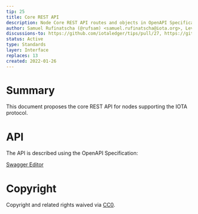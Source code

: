 ```yaml
---
tip: 25
title: Core REST API
description: Node Core REST API routes and objects in OpenAPI Specification
author: Samuel Rufinatscha (@rufsam) <samuel.rufinatscha@iota.org>, Levente Pap (@lzpap) <levente.pap@iota.org>
discussions-to: https://github.com/iotaledger/tips/pull/27, https://github.com/iotaledger/tips/discussions/53, https://github.com/iotaledger/tips/pull/57
status: Active
type: Standards
layer: Interface
replaces: 13
created: 2022-01-26
---
```


# Summary

This document proposes the core REST API for nodes supporting the IOTA protocol.

# API

The API is described using the OpenAPI Specification:

[Swagger Editor](https://editor.swagger.io/?url=https://raw.githubusercontent.com/iotaledger/tips/main/tips/TIP-0025/core-rest-api.yaml)

# Copyright

Copyright and related rights waived via [CC0](https://creativecommons.org/publicdomain/zero/1.0/).
